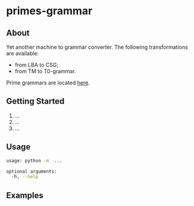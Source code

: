 # primes-grammar

## About
Yet another machine to grammar converter. The following transformations are available:
 - from LBA to CSG;
 - from TM to T0-grammar.

Prime grammars are located [here](https://github.com/kirill-ivanov-a/primes-grammar/tree/main/resources).

## Getting Started

1. ...
2. ...
3. ...

## Usage

```bash
usage: python -m  ...

optional arguments:
  -h, --help
```
## Examples
